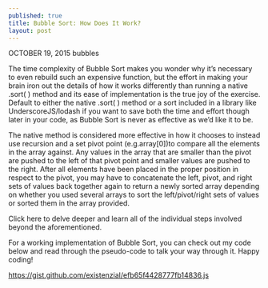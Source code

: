 ```yaml
---
published: true
title: Bubble Sort: How Does It Work?
layout: post
---
```

OCTOBER 19, 2015
bubbles

The time complexity of Bubble Sort makes you wonder why it’s necessary to even rebuild such an expensive function, but the effort in making your brain iron out the details of how it works differently than running a native .sort( ) method and its ease of implementation is the true joy of the exercise. Default to either the native .sort( ) method or a sort included in a library like UnderscoreJS/lodash if you want to save both the time and effort though later in your code, as Bubble Sort is never as effective as we’d like it to be.

The native method is considered more effective in how it chooses to instead use recursion and a set pivot point (e.g.array[0])to compare all the elements in the array against. Any values in the array that are smaller than the pivot are pushed to the left of that pivot point and smaller values are pushed to the right. After all elements have been placed in the proper position in respect to the pivot, you may have to concatenate the left, pivot, and right sets of values back together again to return a newly sorted array depending on whether you used several arrays to sort the left/pivot/right sets of values or sorted them in the array provided.

Click here to delve deeper and learn all of the individual steps involved beyond the aforementioned.

For a working implementation of Bubble Sort, you can check out my code below and read through the pseudo-code to talk your way through it. Happy coding!

https://gist.github.com/existenzial/efb65f4428777fb14836.js